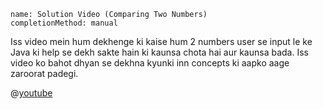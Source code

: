 ```ngMeta
name: Solution Video (Comparing Two Numbers)
completionMethod: manual
```

Iss video mein hum dekhenge ki kaise hum 2 numbers user se input le ke Java ki help se dekh sakte hain ki kaunsa chota hai aur kaunsa bada. Iss video ko bahot dhyan se dekhna kyunki inn concepts ki aapko aage zaroorat padegi.

@[youtube](7-96KqrZIEs)
